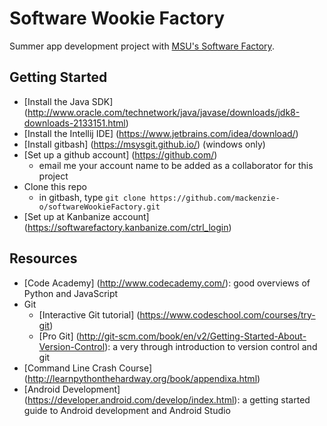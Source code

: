 # Software Wookie Factory
Summer app development project with [MSU's Software Factory](http://www.bobcatsoftwarefactory.com/).

## Getting Started
- [Install the Java SDK] (http://www.oracle.com/technetwork/java/javase/downloads/jdk8-downloads-2133151.html)
- [Install the Intellij IDE] (https://www.jetbrains.com/idea/download/)
- [Install gitbash] (https://msysgit.github.io/) (windows only)
- [Set up a github account] (https://github.com/)
  - email me your account name to be added as a collaborator for this project 
- Clone this repo
  - in gitbash, type `git clone https://github.com/mackenzie-o/softwareWookieFactory.git`
- [Set up at Kanbanize account] (https://softwarefactory.kanbanize.com/ctrl_login)

## Resources
- [Code Academy] (http://www.codecademy.com/): good overviews of Python and JavaScript
- Git
  - [Interactive Git tutorial] (https://www.codeschool.com/courses/try-git)
  - [Pro Git] (http://git-scm.com/book/en/v2/Getting-Started-About-Version-Control): a very through introduction to version control and git
- [Command Line Crash Course] (http://learnpythonthehardway.org/book/appendixa.html)
- [Android Development] (https://developer.android.com/develop/index.html): a getting started guide to Android development and Android Studio

